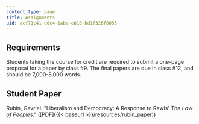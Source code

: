 ```yaml
---
content_type: page
title: Assignments
uid: acf71c41-d0c4-1aba-e810-bd1f326f0055
---
```


Requirements
------------

Students taking the course for credit are required to submit a one-page proposal for a paper by class #9. The final papers are due in class #12, and should be 7,000-8,000 words.

Student Paper
-------------

Rubin, Gavriel. "Liberalism and Democracy: A Response to Rawls' _The Law of Peoples_." ([PDF]({{< baseurl >}}/resources/rubin_paper))